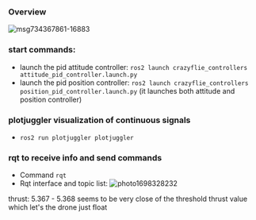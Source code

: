 ### Overview
![msg734367861-16883](https://github.com/AlboAlby00/CrazyflieControllers/assets/23526716/53508fcd-6208-40b6-823a-055a93c55f19)


### start commands:
- launch the pid attitude controller:  `ros2 launch crazyflie_controllers attitude_pid_controller.launch.py`
- launch the pid position controller:  `ros2 launch crazyflie_controllers position_pid_controller.launch.py` (it launches both attitude and position controller)


### plotjuggler visualization of continuous signals
- `ros2 run plotjuggler plotjuggler`

### rqt to receive info and send commands
- Command `rqt`
- Rqt interface and topic list:
![photo1698328232](https://github.com/AlboAlby00/CrazyflieControllers/assets/23526716/7bb07329-8aa6-478b-b2d9-063774010c98)

thrust: 5.367 - 5.368 seems to be very close of the threshold thrust value which let's the drone just float
